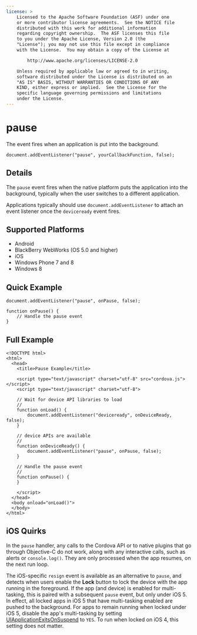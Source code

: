 ```yaml
---
license: >
    Licensed to the Apache Software Foundation (ASF) under one
    or more contributor license agreements.  See the NOTICE file
    distributed with this work for additional information
    regarding copyright ownership.  The ASF licenses this file
    to you under the Apache License, Version 2.0 (the
    "License"); you may not use this file except in compliance
    with the License.  You may obtain a copy of the License at

        http://www.apache.org/licenses/LICENSE-2.0

    Unless required by applicable law or agreed to in writing,
    software distributed under the License is distributed on an
    "AS IS" BASIS, WITHOUT WARRANTIES OR CONDITIONS OF ANY
    KIND, either express or implied.  See the License for the
    specific language governing permissions and limitations
    under the License.
---
```


# pause

The event fires when an application is put into the background.

    document.addEventListener("pause", yourCallbackFunction, false);

## Details

The `pause` event fires when the native platform puts the application
into the background, typically when the user switches to a different
application.

Applications typically should use `document.addEventListener` to
attach an event listener once the `deviceready` event fires.

## Supported Platforms

- Android
- BlackBerry WebWorks (OS 5.0 and higher)
- iOS
- Windows Phone 7 and 8
- Windows 8

## Quick Example

    document.addEventListener("pause", onPause, false);

    function onPause() {
        // Handle the pause event
    }

## Full Example

    <!DOCTYPE html>
    <html>
      <head>
        <title>Pause Example</title>

        <script type="text/javascript" charset="utf-8" src="cordova.js"></script>
        <script type="text/javascript" charset="utf-8">

        // Wait for device API libraries to load
        //
        function onLoad() {
            document.addEventListener("deviceready", onDeviceReady, false);
        }

        // device APIs are available
        //
        function onDeviceReady() {
            document.addEventListener("pause", onPause, false);
        }

        // Handle the pause event
        //
        function onPause() {
        }

        </script>
      </head>
      <body onload="onLoad()">
      </body>
    </html>

## iOS Quirks

In the `pause` handler, any calls to the Cordova API or to native
plugins that go through Objective-C do not work, along with any
interactive calls, such as alerts or `console.log()`. They are only
processed when the app resumes, on the next run loop.

The iOS-specific `resign` event is available as an alternative to
`pause`, and detects when users enable the __Lock__ button to lock the
device with the app running in the foreground.  If the app (and
device) is enabled for multi-tasking, this is paired with a subsequent
`pause` event, but only under iOS 5. In effect, all locked apps in iOS
5 that have multi-tasking enabled are pushed to the background.  For
apps to remain running when locked under iOS 5, disable the app's
multi-tasking by setting
[UIApplicationExitsOnSuspend](http://developer.apple.com/library/ios/#documentation/general/Reference/InfoPlistKeyReference/Articles/iPhoneOSKeys.html)
to `YES`. To run when locked on iOS 4, this setting does not matter.
